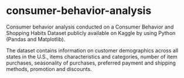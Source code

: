 # consumer-behavior-analysis
Consumer behavior analysis conducted on a Consumer Behavior and Shopping Habits Dataset publicly available on Kaggle by using Python (Pandas and Matplotlib).

The dataset contains information on customer demographics across all states in the U.S., items characteristics and categories, number of item purchases, seasonality of purchases, preferred payment and shipping methods, promotion and discounts. 
